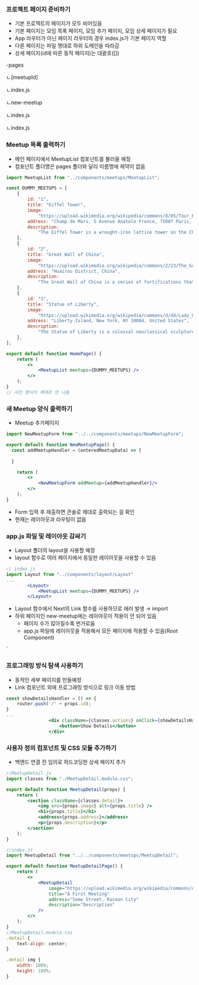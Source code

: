 ### 프로젝트 페이지 준비하기

- 기본 프로젝트의 페이지가 모두 비어있음
- 기본 페이지는 모임 목록 페이지, 모임 추가 페이지, 모임 상세 페이지가 필요
- App 라우터가 아닌 페이지 라우터의 경우 index.js가 기본 페이지 역할
- 다른 페이지는 파일 명대로 하위 도메인을 따라감
- 상세 페이지(id에 따른 동적 페이지)는 대괄호([])

-pages

ㄴ[meetupId]

ㄴindex.js

ㄴnew-meetup

ㄴindex.js

ㄴindex.js

### Meetup 목록 출력하기

- 메인 페이지에서 MeetupList 컴포넌트를 불러올 예정
- 컴포넌트 폴더명은 pages 폴더와 달리 이름명에 제약이 없음

```jsx
import MeetupList from "../components/meetups/MeetupList";

const DUMMY_MEETUPS = [
	{
		id: "1",
		title: "Eiffel Tower",
		image:
			"https://upload.wikimedia.org/wikipedia/commons/8/85/Tour_Eiffel_Wikimedia_Commons_%28cropped%29.jpg",
		address: "Champ de Mars, 5 Avenue Anatole France, 75007 Paris, France",
		description:
			"The Eiffel Tower is a wrought-iron lattice tower on the Champ de Mars in Paris, France. It is named after the engineer Gustave Eiffel, whose company designed and built the tower.",
	},
	{
		id: "2",
		title: "Great Wall of China",
		image:
			"https://upload.wikimedia.org/wikipedia/commons/2/23/The_Great_Wall_of_China_at_Jinshanling-edit.jpg",
		address: "Huairou District, China",
		description:
			"The Great Wall of China is a series of fortifications that were built across the historical northern borders of ancient Chinese states and Imperial China as protection against various nomadic groups.",
	},
	{
		id: "3",
		title: "Statue of Liberty",
		image:
			"https://upload.wikimedia.org/wikipedia/commons/d/dd/Lady_Liberty_under_a_blue_sky_%28cropped%29.jpg",
		address: "Liberty Island, New York, NY 10004, United States",
		description:
			"The Statue of Liberty is a colossal neoclassical sculpture on Liberty Island in New York Harbor in New York City, in the United States. The copper statue, a gift from the people of France, was designed by French sculptor Frédéric Auguste Bartholdi and its metal framework was built by Gustave Eiffel.",
	},
];

export default function HomePage() {
	return (
		<>
			<MeetupList meetups={DUMMY_MEETUPS} />
		</>
	);
}
// 사진 형식이 제대로 안 나옴
```

### 새 Meetup 양식 출력하기

- Meetup 추가페이지

```jsx
import NewMeetupForm from "../../components/meetups/NewMeetupForm";

export default function NewMeetupPage() {
  const addMeetupHandler = (enteredMeetupData) => {
    
  }

	return (
		<>
			<NewMeetupForm addMeetup={addMeetupHandler}/>
		</>
	);
}

```

- Form 입력 후 제출하면 콘솔로 제대로 출력되는 걸 확인
- 현재는 레이아웃과 라우팅이 없음

### app.js 파일 및 레이아웃 감싸기

- Layout 폴더의 layout을 사용할 예정
- layout 함수로 여러 페이지에서 동일한 레이아웃을 사용할 수 있음

```jsx
// index.js
import Layout from "../components/layout/Layout"
...
		<Layout>
			<MeetupList meetups={DUMMY_MEETUPS} />
		</Layout>
```

- Layout 함수에서 Next의 Link 함수를 사용하므로 에러 발생 → import
- 하위 페이지인 new-meetup에는 레이아웃이 적용이 안 되어 있음
    - 페이지 수가 많아질수록 번거로움
    - app.js 파일에 레이아웃을 적용해서 모든 페이지에 적용할 수 있음(Root Component)

`

### 프로그래밍 방식 탐색 사용하기

- 동적인 세부 페이지를 만들예정
- Link 컴포넌트 외에 프로그래밍 방식으로 링크 이동 방법

```jsx
const showDetailsHandler = () => {
    router.push('/' + props.id);
}
...
				<div className={classes.actions} onClick={showDetailsHandler}>
					<button>Show Details</button>
				</div>
```

### 사용자 정의 컴포넌트 및 CSS 모듈 추가하기

- 백엔드 연결 전 임의로 하드코딩한 상세 페이지 추가

```jsx
//MeetupDetail.js
import classes from "./MeetupDetail.module.css";

export default function MeetupDetail(props) {
	return (
		<section className={classes.detail}>
			<img src={props.image} alt={props.title} />
			<h1>{props.title}</h1>
			<address>{props.address}</address>
			<p>{props.description}</p>
		</section>
	);
}

//index.js
import MeetupDetail from "../../components/meetups/MeetupDetail";

export default function MeetupDetailPage() {
	return (
		<>
			<MeetupDetail
				image="https://upload.wikimedia.org/wikipedia/commons/d/dd/Lady_Liberty_under_a_blue_sky_%28cropped%29.jpg"
				title="A First Meeting"
				address="Some Street, Racoon City"
				description="Description"
			/>
		</>
	);
}
//MeetupDetail.module.css
.detail {
	text-align: center;
}

.detail img {
	width: 100%;
	height: 100%;
}

```
